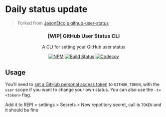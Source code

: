 # Daily status update

> Forked from [JasonEtco's github-user-status](https://github.com/JasonEtco/github-user-status)

<!-- markdownlint-disable MD033 -->
<h3 align="center">[WIP] GitHub User Status CLI</h3>
<p align="center">A CLI for setting your GitHub user status<p>
<p align="center"><a href="https://npmjs.com/package/github-user-status"><img src="https://badgen.net/npm/v/github-user-status" alt="NPM"></a> <a href="https://travis-ci.org/JasonEtco/github-user-status"><img src="https://badgen.now.sh/travis/JasonEtco/github-user-status" alt="Build Status"></a> <a href="https://codecov.io/gh/JasonEtco/github-user-status/"><img src="https://badgen.now.sh/codecov/c/github/JasonEtco/github-user-status" alt="Codecov"></a></p>

## Usage

You'll need to [set a GitHub personal access token](https://help.github.com/en/articles/creating-a-personal-access-token-for-the-command-line) to `GITHUB_TOKEN`, with the `user` scope if you want to change your own status. You can also use the `-t=<token>` flag.

Add it to REPI > settings > Secrets > New repotitory secret, call is `TOKEN` and it should be fine
